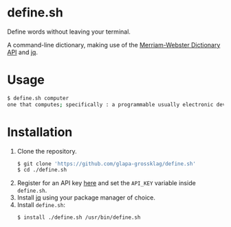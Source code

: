 # define.sh

Define words without leaving your terminal.

A command-line dictionary, making use of the [Merriam-Webster Dictionary
API](https://dictionaryapi.com/) and [jq](https://stedolan.github.io/jq/).

# Usage

```sh
$ define.sh computer
one that computes; specifically : a programmable usually electronic device that can store, retrieve, and process data
```

# Installation

1. Clone the repository.
   ```sh
   $ git clone 'https://github.com/glapa-grossklag/define.sh'
   $ cd ./define.sh
   ```
2. Register for an API key [here](https://dictionaryapi.com/) and set the `API_KEY` variable inside `define.sh`.
3. Install [jq](https://stedolan.github.io/jq/) using your package manager of choice.
4. Install `define.sh`:
   ```sh
   $ install ./define.sh /usr/bin/define.sh
   ```

